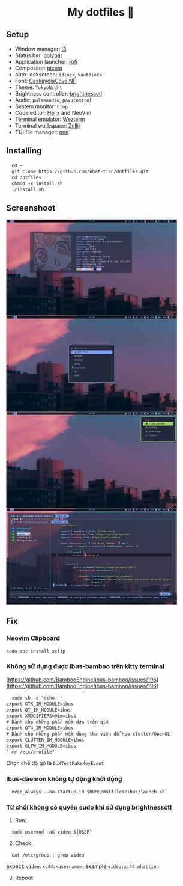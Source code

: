 <h1 align="center" >My dotfiles 📁</h1> 

## Setup

- Window manager: [i3](https://github.com/i3/i3)
- Status bar: [polybar](https://github.com/polybar/polybar)
- Application launcher: [rofi](https://github.com/polybar/polybar)
- Compositor: [picom](https://github.com/yshui/picom)
- auto-lockscreen: `i3lock`, `xautolock`
- Font: [CaskaydiaCove NF](https://www.nerdfonts.com/font-downloads)
- Theme: `TokyoNight`
- Brightness controller: [brightnessctl](https://github.com/Hummer12007/brightnessctl)
- Audio: `pulseaudio`, `pavucontrol` 
- System monitor: `htop`
- Code editor: [Helix](https://github.com/helix-editor/helix) and NeoVim
- Terminal emulator: [Wezterm](https://github.com/wez/wezterm)
- Terminal workspace: [Zellij](https://github.com/zellij-org/zellij)
- TUI file manager: [nnn](https://github.com/jarun/nnn) 

## Installing

```shell
  cd ~
  git clone https://github.com/nhat-tien/dotfiles.git
  cd dotfiles
  chmod +x install.sh
  ./install.sh
```

## Screenshoot

![screenshoot](/rice.png)

## Fix

### Neovim Clipboard 

```shell
sudo apt install xclip
```

### Không sử dụng được ibus-bamboo trên kitty terminal

[https://github.com/BambooEngine/ibus-bamboo/issues/196](https://github.com/BambooEngine/ibus-bamboo/issues/196)

```shell
  sudo sh -c "echo  '
export GTK_IM_MODULE=ibus
export QT_IM_MODULE=ibus
export XMODIFIERS=@im=ibus
# Dành cho những phần mềm dựa trên qt4
export QT4_IM_MODULE=ibus
# Dành cho những phần mềm dùng thư viện đồ họa clutter/OpenGL
export CLUTTER_IM_MODULE=ibus
export GLFW_IM_MODULE=ibus
' >> /etc/profile"
```
Chọn chế độ gõ là `6.XTestFakeKeyEvent`

### Ibus-daemon không tự động khởi động

```txt
  exec_always --no-startup-id $HOME/dotfiles/ibus/launch.sh
```

### Từ chối không có quyền sudo khi sử dụng brightnessctl
1. Run: 
```shell
  sudo usermod -aG video ${USER}
```

2. Check:
```shell
  cat /etc/group | grep video
```
expect: `video:x:44:<username>`, example `video:x:44:nhattien`

3. Reboot 
